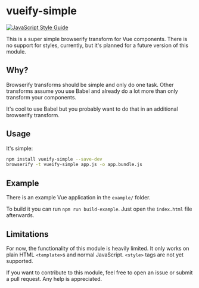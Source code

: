 # vueify-simple

[![JavaScript Style Guide](https://img.shields.io/badge/code_style-standard-brightgreen.svg)](https://standardjs.com)

This is a super simple browserify transform for Vue components. There is no support
for styles, currently, but it's planned for a future version of this module.

## Why?

Browserify transforms should be simple and only do one task. Other transforms
assume you use Babel and already do a lot more than only transform your
components.

It's cool to use Babel but you probably want to do that in an additional
browserify transform.

## Usage

It's simple:

```bash
npm install vueify-simple --save-dev
browserify -t vueify-simple app.js -o app.bundle.js
```

## Example

There is an example Vue application in the `example/` folder.

To build it you can run `npm run build-example`. Just open the `index.html` file
afterwards.

## Limitations

For now, the functionality of this module is heavily limited. It only works on
plain HTML `<template>`s and normal JavaScript. `<style>` tags are not yet
supported.

If you want to contribute to this module, feel free to open an issue or submit
a pull request. Any help is appreciated.
